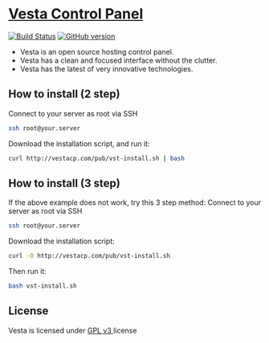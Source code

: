[Vesta Control Panel](http://vestacp.com/)
==================================================

[![Build Status](https://travis-ci.org/madeITBelgium/vesta.svg?branch=master)](https://travis-ci.org/madeITBelgium/vesta)
[![GitHub version](https://badge.fury.io/gh/madeITBelgium%2Fvesta.svg)](https://badge.fury.io/gh/madeITBelgium%2Fvesta)

* Vesta is an open source hosting control panel.
* Vesta has a clean and focused interface without the clutter.
* Vesta has the latest of very innovative technologies.

How to install (2 step)
----------------------------
Connect to your server as root via SSH
```bash
ssh root@your.server
```

Download the installation script, and run it:
```bash
curl http://vestacp.com/pub/vst-install.sh | bash
```

How to install (3 step)
----------------------------
If the above example does not work, try this 3 step method:
Connect to your server as root via SSH
```bash
ssh root@your.server
```

Download the installation script:
```bash
curl -O http://vestacp.com/pub/vst-install.sh
```
Then run it:
```bash
bash vst-install.sh
```

License
----------------------------
Vesta is licensed under  [GPL v3 ](https://github.com/madeITBelgium/vesta/blob/master/LICENSE) license

